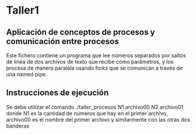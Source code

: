 # Taller1
## Aplicación de conceptos de procesos y comunicación entre procesos
Este fichero contiene un programa que lee números separados por saltos de línea de dos archivos de texto que recibe como parámetros, y los procesa de manera paralela usando forks que se comunican a través de una named pipe.

## Instrucciones de ejecución
Se debe utilizar el comando ./taller_procesos N1 archivo00 N2 archivo01 donde N1 es la cantidad de números que hay en el primer archivo, archivo00 es el nombre del primer archivo y similarmente con las otras dos banderas